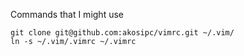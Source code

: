 Commands that I might use

```
git clone git@github.com:akosipc/vimrc.git ~/.vim/
ln -s ~/.vim/.vimrc ~/.vimrc
```
